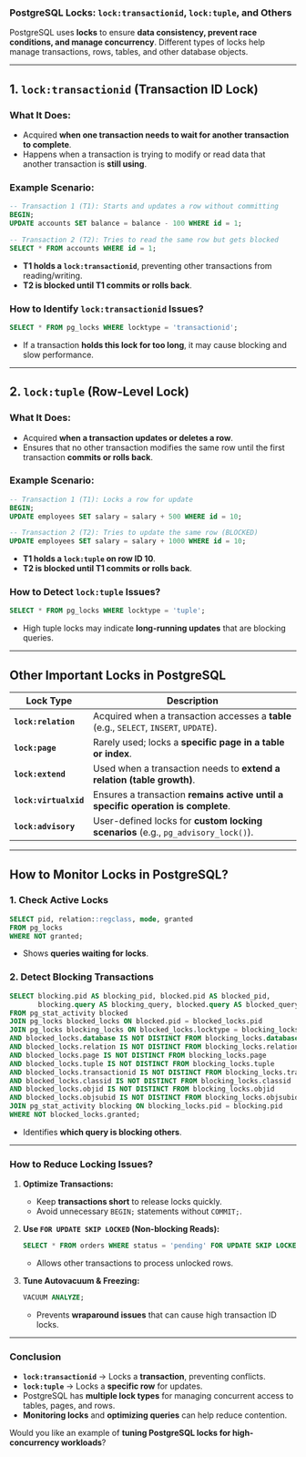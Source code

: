 ### **PostgreSQL Locks: `lock:transactionid`, `lock:tuple`, and Others**  
PostgreSQL uses **locks** to ensure **data consistency, prevent race conditions, and manage concurrency**. Different types of locks help manage transactions, rows, tables, and other database objects.  

---

## **1. `lock:transactionid` (Transaction ID Lock)**
### **What It Does:**  
- Acquired **when one transaction needs to wait for another transaction to complete**.  
- Happens when a transaction is trying to modify or read data that another transaction is **still using**.  

### **Example Scenario:**  
```sql
-- Transaction 1 (T1): Starts and updates a row without committing
BEGIN;
UPDATE accounts SET balance = balance - 100 WHERE id = 1;

-- Transaction 2 (T2): Tries to read the same row but gets blocked
SELECT * FROM accounts WHERE id = 1;
```
- **T1 holds a `lock:transactionid`**, preventing other transactions from reading/writing.  
- **T2 is blocked until T1 commits or rolls back**.  

### **How to Identify `lock:transactionid` Issues?**
```sql
SELECT * FROM pg_locks WHERE locktype = 'transactionid';
```
- If a transaction **holds this lock for too long**, it may cause blocking and slow performance.

---

## **2. `lock:tuple` (Row-Level Lock)**
### **What It Does:**  
- Acquired **when a transaction updates or deletes a row**.  
- Ensures that no other transaction modifies the same row until the first transaction **commits or rolls back**.  

### **Example Scenario:**
```sql
-- Transaction 1 (T1): Locks a row for update
BEGIN;
UPDATE employees SET salary = salary + 500 WHERE id = 10;

-- Transaction 2 (T2): Tries to update the same row (BLOCKED)
UPDATE employees SET salary = salary + 1000 WHERE id = 10;
```
- **T1 holds a `lock:tuple` on row ID 10**.  
- **T2 is blocked until T1 commits or rolls back**.  

### **How to Detect `lock:tuple` Issues?**
```sql
SELECT * FROM pg_locks WHERE locktype = 'tuple';
```
- High tuple locks may indicate **long-running updates** that are blocking queries.  

---

## **Other Important Locks in PostgreSQL**
| **Lock Type**          | **Description** |
|------------------------|----------------|
| **`lock:relation`**    | Acquired when a transaction accesses a **table** (e.g., `SELECT`, `INSERT`, `UPDATE`). |
| **`lock:page`**        | Rarely used; locks a **specific page in a table or index**. |
| **`lock:extend`**      | Used when a transaction needs to **extend a relation (table growth)**. |
| **`lock:virtualxid`**  | Ensures a transaction **remains active until a specific operation is complete**. |
| **`lock:advisory`**    | User-defined locks for **custom locking scenarios** (e.g., `pg_advisory_lock()`). |

---

## **How to Monitor Locks in PostgreSQL?**
### **1. Check Active Locks**
```sql
SELECT pid, relation::regclass, mode, granted
FROM pg_locks
WHERE NOT granted;
```
- Shows **queries waiting for locks**.

### **2. Detect Blocking Transactions**
```sql
SELECT blocking.pid AS blocking_pid, blocked.pid AS blocked_pid,
       blocking.query AS blocking_query, blocked.query AS blocked_query
FROM pg_stat_activity blocked
JOIN pg_locks blocked_locks ON blocked.pid = blocked_locks.pid
JOIN pg_locks blocking_locks ON blocked_locks.locktype = blocking_locks.locktype
AND blocked_locks.database IS NOT DISTINCT FROM blocking_locks.database
AND blocked_locks.relation IS NOT DISTINCT FROM blocking_locks.relation
AND blocked_locks.page IS NOT DISTINCT FROM blocking_locks.page
AND blocked_locks.tuple IS NOT DISTINCT FROM blocking_locks.tuple
AND blocked_locks.transactionid IS NOT DISTINCT FROM blocking_locks.transactionid
AND blocked_locks.classid IS NOT DISTINCT FROM blocking_locks.classid
AND blocked_locks.objid IS NOT DISTINCT FROM blocking_locks.objid
AND blocked_locks.objsubid IS NOT DISTINCT FROM blocking_locks.objsubid
JOIN pg_stat_activity blocking ON blocking_locks.pid = blocking.pid
WHERE NOT blocked_locks.granted;
```
- Identifies **which query is blocking others**.

---

### **How to Reduce Locking Issues?**
1. **Optimize Transactions:**
   - Keep **transactions short** to release locks quickly.
   - Avoid unnecessary `BEGIN;` statements without `COMMIT;`.

2. **Use `FOR UPDATE SKIP LOCKED` (Non-blocking Reads):**
   ```sql
   SELECT * FROM orders WHERE status = 'pending' FOR UPDATE SKIP LOCKED;
   ```
   - Allows other transactions to process unlocked rows.

3. **Tune Autovacuum & Freezing:**
   ```sql
   VACUUM ANALYZE;
   ```
   - Prevents **wraparound issues** that can cause high transaction ID locks.

---

### **Conclusion**
- **`lock:transactionid`** → Locks a **transaction**, preventing conflicts.  
- **`lock:tuple`** → Locks a **specific row** for updates.  
- PostgreSQL has **multiple lock types** for managing concurrent access to tables, pages, and rows.  
- **Monitoring locks** and **optimizing queries** can help reduce contention.  

Would you like an example of **tuning PostgreSQL locks for high-concurrency workloads**?